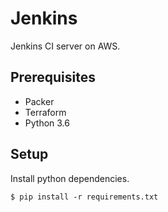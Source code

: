# Jenkins

Jenkins CI server on AWS.


## Prerequisites

- Packer
- Terraform
- Python 3.6


## Setup

Install python dependencies.

    $ pip install -r requirements.txt
